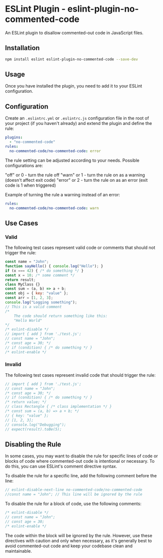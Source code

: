 # ESLint Plugin - eslint-plugin-no-commented-code

An ESLint plugin to disallow commented-out code in JavaScript files.

## Installation

```bash
npm install eslint eslint-plugin-no-commented-code --save-dev
```

## Usage
Once you have installed the plugin, you need to add it to your ESLint configuration.

## Configuration
Create an `.eslintrc.yml` or `.eslintrc.js` configuration file in the root of your project (if you haven't already) and extend the plugin and define the rule:

```yaml
plugins:
  - "no-commented-code"
rules:
  no-commented-code/no-commented-code: error
```

The rule setting can be adjusted according to your needs. Possible configurations are:

"off" or 0 - turn the rule off
"warn" or 1 - turn the rule on as a warning (doesn't affect exit code)
"error" or 2 - turn the rule on as an error (exit code is 1 when triggered)

Example of turning the rule a warning instead of an error:

```yaml
rules:
  no-commented-code/no-commented-code: warn
```

## Use Cases

### Valid

The following test cases represent valid code or comments that should not trigger the rule:

```javascript
const name = "John";
function sayHello() { console.log("Hello"); }
if (x === 42) { /* do something */ }
const x = 10; /* some comment */
return result;
class MyClass {}
const sum = (a, b) => a + b;
const obj = { key: "value" };
const arr = [1, 2, 3];
console.log("Logging something");
// This is a valid comment
/*
    The code should return something like this:
    "Hello World"
*/
/* eslint-disable */ 
// import { add } from './test.js';
// const name = "John";
/* const age = 30; */
// if (condition) { /* do something */ }
/* eslint-enable */
```

### Invalid

The following test cases represent invalid code that should trigger the rule:

```javascript
// import { add } from './test.js';
// const name = "John";
/* const age = 30; */
// if (condition) { /* do something */ }
/* return value; */
// class Rectangle { /* class implementation */ }
/* const sum = (a, b) => a + b; */
// { key: "value" };
// [1, 2, 3];
// console.log("Debugging");
// expect(result).toBe(5);
```

## Disabling the Rule
In some cases, you may want to disable the rule for specific lines of code or blocks of code where commented-out code is intentional or necessary. To do this, you can use ESLint's comment directive syntax.

To disable the rule for a specific line, add the following comment before the line:

```javascript
// eslint-disable-next-line no-commented-code/no-commented-code
//const name = "John"; // This line will be ignored by the rule
```

To disable the rule for a block of code, use the following comments:
```javascript
/* eslint-disable */
// const name = "John";
// const age = 30;
/* eslint-enable */
```

The code within the block will be ignored by the rule. However, use these directives with caution and only when necessary, as it's generally best to avoid commented-out code and keep your codebase clean and maintainable.
